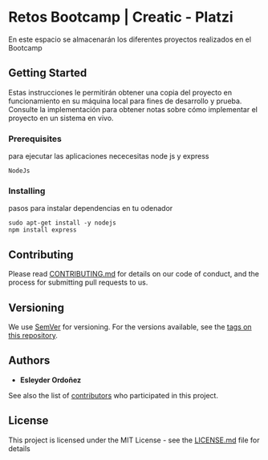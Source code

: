 # Retos Bootcamp | Creatic - Platzi

En este espacio se almacenarán los diferentes proyectos realizados en el Bootcamp

## Getting Started

Estas instrucciones le permitirán obtener una copia del proyecto en funcionamiento en su máquina local para fines de desarrollo y prueba. Consulte la implementación para obtener notas sobre cómo implementar el proyecto en un sistema en vivo.

### Prerequisites

para ejecutar las aplicaciones nececesitas node js y express

```
NodeJs
```

### Installing

pasos para instalar dependencias en tu odenador

```
sudo apt-get install -y nodejs
npm install express

```

## Contributing

Please read [CONTRIBUTING.md](https://gist.github.com/PurpleBooth/b24679402957c63ec426) for details on our code of conduct, and the process for submitting pull requests to us.

## Versioning

We use [SemVer](http://semver.org/) for versioning. For the versions available, see the [tags on this repository](https://github.com/your/project/tags). 

## Authors

* **Esleyder Ordoñez**

See also the list of [contributors](https://github.com/your/project/contributors) who participated in this project.

## License

This project is licensed under the MIT License - see the [LICENSE.md](LICENSE.md) file for details

